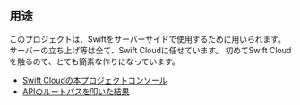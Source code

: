 ## 用途
このプロジェクトは、Swiftをサーバーサイドで使用するために用いられます。サーバーの立ち上げ等は全て、Swift Cloudに任せています。
初めてSwift Cloudを触るので、とても簡素な作りになっています。

- [Swift Cloudの本プロジェクトコンソール](https://console.swift.cloud/shin/swiftcloudvaper/overview)
- [APIのルートパスを叩いた結果](https://swiftcloudvaper-shin.app.swift.cloud/)
